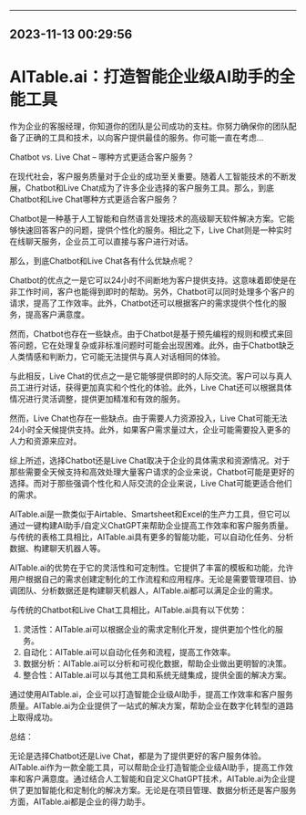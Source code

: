

---------------------------------------------
2023-11-13 00:29:56
---------------------------------------------

# AITable.ai：打造智能企业级AI助手的全能工具

作为企业的客服经理，你知道你的团队是公司成功的支柱。你努力确保你的团队配备了正确的工具和技术，以向客户提供最佳的服务。你可能一直在考虑...

Chatbot vs. Live Chat – 哪种方式更适合客户服务？

在现代社会，客户服务质量对于企业的成功至关重要。随着人工智能技术的不断发展，Chatbot和Live Chat成为了许多企业选择的客户服务工具。那么，到底Chatbot和Live Chat哪种方式更适合客户服务？

Chatbot是一种基于人工智能和自然语言处理技术的高级聊天软件解决方案。它能够快速回答客户的问题，提供个性化的服务。相比之下，Live Chat则是一种实时在线聊天服务，企业员工可以直接与客户进行对话。

那么，到底Chatbot和Live Chat各有什么优缺点呢？

Chatbot的优点之一是它可以24小时不间断地为客户提供支持。这意味着即使是在非工作时间，客户也能得到即时的帮助。另外，Chatbot可以同时处理多个客户的请求，提高了工作效率。此外，Chatbot还可以根据客户的需求提供个性化的服务，提高客户满意度。

然而，Chatbot也存在一些缺点。由于Chatbot是基于预先编程的规则和模式来回答问题，它在处理复杂或非标准问题时可能会出现困难。此外，由于Chatbot缺乏人类情感和判断力，它可能无法提供与真人对话相同的体验。

与此相反，Live Chat的优点之一是它能够提供即时的人际交流。客户可以与真人员工进行对话，获得更加真实和个性化的体验。此外，Live Chat还可以根据具体情况进行灵活调整，提供更加精准和有效的服务。

然而，Live Chat也存在一些缺点。由于需要人力资源投入，Live Chat可能无法24小时全天候提供支持。此外，如果客户需求量过大，企业可能需要投入更多的人力和资源来应对。

综上所述，选择Chatbot还是Live Chat取决于企业的具体需求和资源情况。对于那些需要全天候支持和高效处理大量客户请求的企业来说，Chatbot可能是更好的选择。而对于那些强调个性化和人际交流的企业来说，Live Chat可能更适合他们的需求。

AITable.ai是一款类似于Airtable、Smartsheet和Excel的生产力工具，但它可以通过一键构建AI助手/自定义ChatGPT来帮助企业提高工作效率和客户服务质量。与传统的表格工具相比，AITable.ai具有更多的智能功能，可以自动化任务、分析数据、构建聊天机器人等。

AITable.ai的优势在于它的灵活性和可定制性。它提供了丰富的模板和功能，允许用户根据自己的需求创建定制化的工作流程和应用程序。无论是需要管理项目、协调团队、分析数据还是构建聊天机器人，AITable.ai都可以满足企业的需求。

与传统的Chatbot和Live Chat工具相比，AITable.ai具有以下优势：

1. 灵活性：AITable.ai可以根据企业的需求定制化开发，提供更加个性化的服务。
2. 自动化：AITable.ai可以自动化任务和流程，提高工作效率。
3. 数据分析：AITable.ai可以分析和可视化数据，帮助企业做出更明智的决策。
4. 整合性：AITable.ai可以与其他工具和系统无缝集成，提供全面的解决方案。

通过使用AITable.ai，企业可以打造智能企业级AI助手，提高工作效率和客户服务质量。AITable.ai为企业提供了一站式的解决方案，帮助企业在数字化转型的道路上取得成功。

总结：

无论是选择Chatbot还是Live Chat，都是为了提供更好的客户服务体验。AITable.ai作为一款全能工具，可以帮助企业打造智能企业级AI助手，提高工作效率和客户满意度。通过结合人工智能和自定义ChatGPT技术，AITable.ai为企业提供了更加智能化和定制化的解决方案。无论是在项目管理、数据分析还是客户服务方面，AITable.ai都是企业的得力助手。